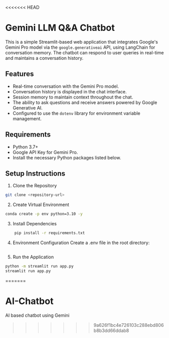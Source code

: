 <<<<<<< HEAD
# Gemini LLM Q&A Chatbot

This is a simple Streamlit-based web application that integrates Google's Gemini Pro model via the `google.generativeai` API, using LangChain for conversation memory. The chatbot can respond to user queries in real-time and maintains a conversation history.

## Features
- Real-time conversation with the Gemini Pro model.
- Conversation history is displayed in the chat interface.
- Session memory to maintain context throughout the chat.
- The ability to ask questions and receive answers powered by Google Generative AI.
- Configured to use the `dotenv` library for environment variable management.

## Requirements
- Python 3.7+
- Google API Key for Gemini Pro.
- Install the necessary Python packages listed below.

## Setup Instructions

1. Clone the Repository
```bash
git clone <repository-url>

```

2. Create Virtual Environment
```bash
conda create -p env python=3.10 -y
```

3. Install Dependencies
```bash
    pip install -r requirements.txt
```

4. Environment Configuration Create a .env file in the root directory:
```bash

```

5. Run the Application
```bash
python -m streamlit run app.py
streamlit run app.py
```
=======
# AI-Chatbot
AI based chatbot using Gemini
>>>>>>> 9a626f1bc4e726103c288ebd806b8b3dd66ddab8
